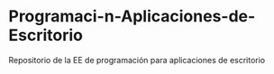 # Programaci-n-Aplicaciones-de-Escritorio
Repositorio de la EE de programación para aplicaciones de escritorio
